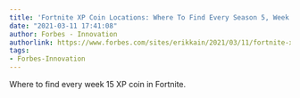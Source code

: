 ```yaml
---
title: 'Fortnite XP Coin Locations: Where To Find Every Season 5, Week 14 XP Coin'
date: "2021-03-11 17:41:08"
author: Forbes - Innovation
authorlink: https://www.forbes.com/sites/erikkain/2021/03/11/fortnite-xp-coin-locations-where-to-find-every-season-5-week-14-xp-coin/
tags:
- Forbes-Innovation
---
```

Where to find every week 15 XP coin in Fortnite.